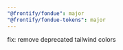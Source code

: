 ```yaml
---
"@frontify/fondue": major
"@frontify/fondue-tokens": major
---
```


fix: remove deprecated tailwind colors
